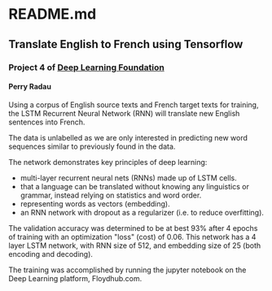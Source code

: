# README.md
## Translate English to French using Tensorflow
### Project 4 of [Deep Learning Foundation](https://www.udacity.com/course/deep-learning-nanodegree-foundation--nd101)
#### Perry Radau
Using a corpus of English source texts and French target texts for training, the LSTM Recurrent Neural Network (RNN) will translate new English sentences into French. 


The data is unlabelled as we are only interested in predicting new word sequences similar to previously found in the data.

The network demonstrates key principles of deep learning:

* multi-layer recurrent neural nets (RNNs) made up of LSTM cells.
* that a language can be translated without knowing any linguistics or grammar, instead relying on statistics and word order.
* representing words as vectors (embedding).
* an RNN network with dropout as a regularizer (i.e. to reduce overfitting).


The validation accuracy was determined to be at best 93% after 4 epochs of training with an optimization "loss" (cost) of 0.06.
This network has a 4 layer LSTM network, with RNN size of 512, and embedding size of 25 (both encoding and decoding). 

The training was accomplished by running the jupyter notebook on the Deep Learning platform, Floydhub.com.
